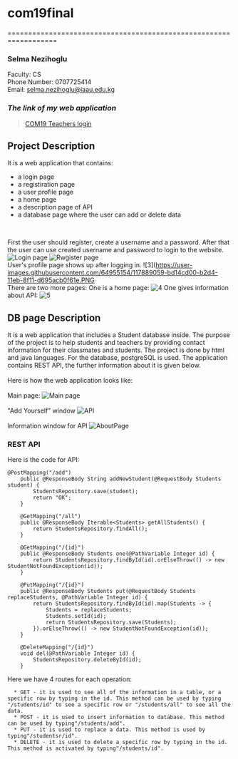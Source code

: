 # com19final
==================================================================

### Selma Nezihoglu

Faculty: CS
<br>Phone Number: 0707725414
<br>Email: selma.nezihoglu@iaau.edu.kg


### ***The link of my web application***

> [COM19 Teachers login](https://cs204backendback.herokuapp.com/login) 

## Project Description

It is a web application that contains:
- a login page
- a registiration page
- a user profile page
- a home page
- a description page of API
- a database page where the user can add or delete data
 <br>
 
 First the user should register, create a username and a password. After that the user can use created username and password to login to the website. 
 ![Login page](https://user-images.githubusercontent.com/64955154/117888897-863eb700-b2d4-11eb-8b7b-76b2202cac7b.PNG)
 ![Rwgister page](https://user-images.githubusercontent.com/64955154/117888977-a3738580-b2d4-11eb-9245-421bdba7839b.PNG)
 <br>
 User's profile page shows up after logging in.
 ![3](https://user-images.githubusercontent.com/64955154/117889059-bd14cd00-b2d4-11eb-8f11-d695acb0f61e.PNG
 <br>
 There are two more pages:
 One is a home page:
 ![4](https://user-images.githubusercontent.com/64955154/117889659-bf2b5b80-b2d5-11eb-81ac-537607a65e45.PNG)
 One gives information about API:
![5](https://user-images.githubusercontent.com/64955154/117889711-d5391c00-b2d5-11eb-9df3-f4b08eab4d51.PNG)
## DB page Description

It is a web application that includes a Student database inside. The purpose of the project is to help students and teachers by providing contact information for their classmates and students. The project is done by html and java languages. For the database, postgreSQL is used. The application contains REST API, the further information about it is given below.
<br><br>
Here is how the web application looks like:
<br><br>
Main page:
![Main page](https://user-images.githubusercontent.com/64955154/111915540-0dc03480-8aa1-11eb-9749-821af2ab8fc6.PNG)
<br><br>
"Add Yourself" window 
![API](https://user-images.githubusercontent.com/64955154/111915634-71e2f880-8aa1-11eb-89df-a491a6d0d00a.PNG)
<br><br>
Information window for API
![AboutPage](https://user-images.githubusercontent.com/64955154/111917003-e02ab980-8aa7-11eb-870f-2b7725b63fb5.PNG)

### REST API

Here is the code for API:

```
@PostMapping("/add")
    public @ResponseBody String addNewStudent(@RequestBody Students student) {
        StudentsRepository.save(student);
        return "OK";
    }

    @GetMapping("/all")
    public @ResponseBody Iterable<Students> getAllStudents() {
        return StudentsRepository.findAll();
    }

    @GetMapping("/{id}")
    public @ResponseBody Students one(@PathVariable Integer id) {
        return StudentsRepository.findById(id).orElseThrow(() -> new StudentNotFoundException(id));
    }

    @PutMapping("/{id}")
    public @ResponseBody Students put(@RequestBody Students replaceStudents, @PathVariable Integer id) {
        return StudentsRepository.findById(id).map(Students -> {
            Students = replaceStudents;
            Students.setId(id);
            return StudentsRepository.save(Students);
        }).orElseThrow(() -> new StudentNotFoundException(id));
    }

    @DeleteMapping("/{id}")
    void del(@PathVariable Integer id) {
        StudentsRepository.deleteById(id);
    }
```

Here we have 4 routes for each operation:

      * GET - it is used to see all of the information in a table, or a specific row by typing in the id. This method can be used by typing "/students/id" to see a specific row or "/students/all" to see all the data.
      * POST - it is used to insert information to database. This method can be used by typing"/students/add".
      * PUT - it is used to replace a data. This method is used by typing"/studentsr/id".
      * DELETE - it is used to delete a specific row by typing in the id. This method is activated by typing"/students/id".
